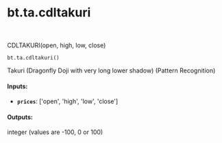 <div itemscope itemtype="http://developers.google.com/ReferenceObject">
<meta itemprop="name" content="bt.ta.cdltakuri" />
<meta itemprop="path" content="Stable" />
</div>

# bt.ta.cdltakuri

<!-- Insert buttons and diff -->

<table class="tfo-notebook-buttons tfo-api nocontent" align="left">

</table>



CDLTAKURI(open, high, low, close)

<pre class="devsite-click-to-copy prettyprint lang-py tfo-signature-link">
<code>bt.ta.cdltakuri()
</code></pre>



<!-- Placeholder for "Used in" -->

Takuri (Dragonfly Doji with very long lower shadow) (Pattern Recognition)

#### Inputs:


* <b>`prices`</b>: ['open', 'high', 'low', 'close']


#### Outputs:

integer (values are -100, 0 or 100)
